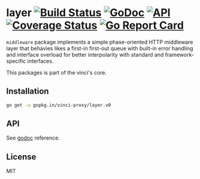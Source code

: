 # layer [![Build Status](https://travis-ci.org/vinci-proxy/layer.png)](https://travis-ci.org/vinci-proxy/layer) [![GoDoc](https://godoc.org/github.com/vinci-proxy/layer?status.svg)](https://godoc.org/github.com/vinci-proxy/layer) [![API](https://img.shields.io/badge/status-beta-green.svg?style=flat)](https://godoc.org/github.com/vinci-proxy/layer) [![Coverage Status](https://coveralls.io/repos/github/vinci-proxy/layer/badge.svg?branch=master)](https://coveralls.io/github/vinci-proxy/layer?branch=master) [![Go Report Card](https://goreportcard.com/badge/github.com/vinci-proxy/layer)](https://goreportcard.com/report/github.com/vinci-proxy/layer)

`middleware` package implements a simple phase-oriented HTTP middleware layer that behavies likes a first-in first-out queue with built-in error handling and interface overload for better interpolarity with standard and framework-specific interfaces.

This packages is part of the vinci's core.

## Installation

```bash
go get -u gopkg.in/vinci-proxy/layer.v0
```

## API

See [godoc](https://godoc.org/github.com/vinci-proxy/layer) reference.

## License

MIT
